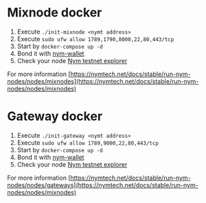# Mixnode docker

1. Execute `./init-mixnode <nymt address>`
2. Execute `sudo ufw allow 1789,1790,8000,22,80,443/tcp`
2. Start by `docker-compose up -d`
3. Bond it with [nym-wallet](https://github.com/nymtech/nym/releases/tag/nym-wallet-v1.0.0)
4. Check your node [Nym testnet explorer](https://sandbox-explorer.nymtech.net/)

For more information [https://nymtech.net/docs/stable/run-nym-nodes/nodes/mixnodes](https://nymtech.net/docs/stable/run-nym-nodes/nodes/mixnodes)

# Gateway docker

1. Execute `./init-gateway <nymt address>`
2. Execute `sudo ufw allow 1789,9000,22,80,443/tcp`
2. Start by `docker-compose up -d`
3. Bond it with [nym-wallet](https://github.com/nymtech/nym/releases/tag/nym-wallet-v1.0.0)
4. Check your node [Nym testnet explorer](https://sandbox-explorer.nymtech.net/)

For more information [https://nymtech.net/docs/stable/run-nym-nodes/nodes/gateways](https://nymtech.net/docs/stable/run-nym-nodes/nodes/mixnodes)
